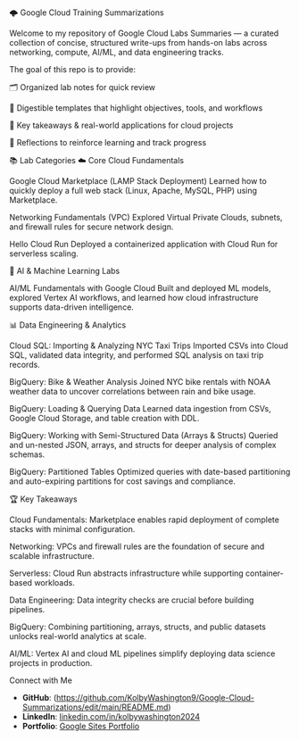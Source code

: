 
🌩️ Google Cloud Training Summarizations

Welcome to my repository of Google Cloud Labs Summaries — a curated collection of concise, structured write-ups from hands-on labs across networking, compute, AI/ML, and data engineering tracks.

The goal of this repo is to provide:

🗂️ Organized lab notes for quick review

🧩 Digestible templates that highlight objectives, tools, and workflows

🚀 Key takeaways & real-world applications for cloud projects

🧠 Reflections to reinforce learning and track progress

📚 Lab Categories
☁️ Core Cloud Fundamentals

Google Cloud Marketplace (LAMP Stack Deployment)
Learned how to quickly deploy a full web stack (Linux, Apache, MySQL, PHP) using Marketplace.

Networking Fundamentals (VPC)
Explored Virtual Private Clouds, subnets, and firewall rules for secure network design.

Hello Cloud Run
Deployed a containerized application with Cloud Run for serverless scaling.

🧠 AI & Machine Learning Labs

AI/ML Fundamentals with Google Cloud
Built and deployed ML models, explored Vertex AI workflows, and learned how cloud infrastructure supports data-driven intelligence.

📊 Data Engineering & Analytics

Cloud SQL: Importing & Analyzing NYC Taxi Trips
Imported CSVs into Cloud SQL, validated data integrity, and performed SQL analysis on taxi trip records.

BigQuery: Bike & Weather Analysis
Joined NYC bike rentals with NOAA weather data to uncover correlations between rain and bike usage.

BigQuery: Loading & Querying Data
Learned data ingestion from CSVs, Google Cloud Storage, and table creation with DDL.

BigQuery: Working with Semi-Structured Data (Arrays & Structs)
Queried and un-nested JSON, arrays, and structs for deeper analysis of complex schemas.

BigQuery: Partitioned Tables
Optimized queries with date-based partitioning and auto-expiring partitions for cost savings and compliance.

🏆 Key Takeaways

Cloud Fundamentals: Marketplace enables rapid deployment of complete stacks with minimal configuration.

Networking: VPCs and firewall rules are the foundation of secure and scalable infrastructure.

Serverless: Cloud Run abstracts infrastructure while supporting container-based workloads.

Data Engineering: Data integrity checks are crucial before building pipelines.

BigQuery: Combining partitioning, arrays, structs, and public datasets unlocks real-world analytics at scale.

AI/ML: Vertex AI and cloud ML pipelines simplify deploying data science projects in production.

 Connect with Me
- **GitHub**: (https://github.com/KolbyWashington9/Google-Cloud-Summarizations/edit/main/README.md)  
- **LinkedIn**: [linkedin.com/in/kolbywashington2024](https://www.linkedin.com/in/kolbywashington2024)  
- **Portfolio**: [Google Sites Portfolio](https://sites.google.com/d/1TDYeFA-Qg13YGg1DfI4Zv4ax9nsQAA6D/p/1js42z9Pi29lFnKELfni3ODvlwXfC8gLX/edit)  

